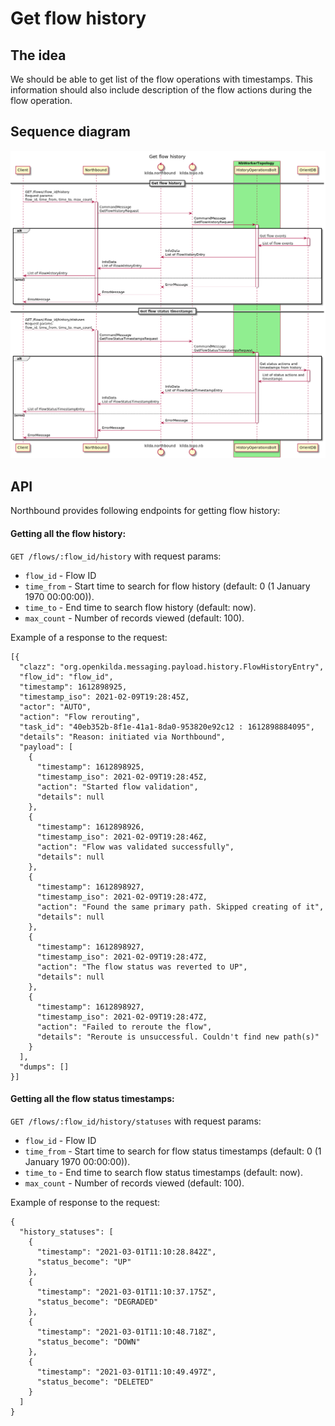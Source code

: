 # Get flow history
## The idea
We should be able to get list of the flow operations with timestamps. 
This information should also include description of the flow actions during the flow operation.

## Sequence diagram
![Get flow history](flow-history-get.png "Get flow history sequence diagram")

## API
Northbound provides following endpoints for getting flow history:

#### Getting all the flow history:
`GET /flows/:flow_id/history`
with request params:
* `flow_id` - Flow ID
* `time_from` - Start time to search for flow history (default: 0 (1 January 1970 00:00:00)).
* `time_to` - End time to search flow history (default: now).
* `max_count` - Number of records viewed (default: 100).

Example of a response to the request:
```
[{
  "clazz": "org.openkilda.messaging.payload.history.FlowHistoryEntry",
  "flow_id": "flow_id",
  "timestamp": 1612898925,
  "timestamp_iso": 2021-02-09T19:28:45Z,
  "actor": "AUTO",
  "action": "Flow rerouting",
  "task_id": "40eb352b-8f1e-41a1-8da0-953820e92c12 : 1612898884095",
  "details": "Reason: initiated via Northbound",
  "payload": [
    {
      "timestamp": 1612898925,
      "timestamp_iso": 2021-02-09T19:28:45Z,
      "action": "Started flow validation",
      "details": null
    },
    {
      "timestamp": 1612898926,
      "timestamp_iso": 2021-02-09T19:28:46Z,
      "action": "Flow was validated successfully",
      "details": null
    },
    {
      "timestamp": 1612898927,
      "timestamp_iso": 2021-02-09T19:28:47Z,
      "action": "Found the same primary path. Skipped creating of it",
      "details": null
    },
    {
      "timestamp": 1612898927,
      "timestamp_iso": 2021-02-09T19:28:47Z,
      "action": "The flow status was reverted to UP",
      "details": null
    },
    {
      "timestamp": 1612898927,
      "timestamp_iso": 2021-02-09T19:28:47Z,
      "action": "Failed to reroute the flow",
      "details": "Reroute is unsuccessful. Couldn't find new path(s)"
    }
  ],
  "dumps": []
}]
```

#### Getting all the flow status timestamps:
`GET /flows/:flow_id/history/statuses`
with request params:
* `flow_id` - Flow ID
* `time_from` - Start time to search for flow status timestamps (default: 0 (1 January 1970 00:00:00)).
* `time_to` - End time to search flow status timestamps (default: now).
* `max_count` - Number of records viewed (default: 100).

Example of response to the request:
```
{
  "history_statuses": [
    {
      "timestamp": "2021-03-01T11:10:28.842Z",
      "status_become": "UP"
    },
    {
      "timestamp": "2021-03-01T11:10:37.175Z",
      "status_become": "DEGRADED"
    },
    {
      "timestamp": "2021-03-01T11:10:48.718Z",
      "status_become": "DOWN"
    },
    {
      "timestamp": "2021-03-01T11:10:49.497Z",
      "status_become": "DELETED"
    }
  ]
}
```
